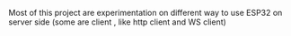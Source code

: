 Most of this project are experimentation on different way to use ESP32 on server side (some are client , like http client and WS client)

